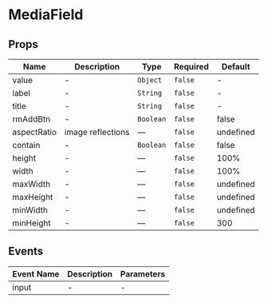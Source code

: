 # MediaField

## Props

<!-- @vuese:MediaField:props:start -->
|Name|Description|Type|Required|Default|
|---|---|---|---|---|
|value|-|`Object`|`false`|-|
|label|-|`String`|`false`|-|
|title|-|`String`|`false`|-|
|rmAddBtn|-|`Boolean`|`false`|false|
|aspectRatio|image reflections|—|`false`|undefined|
|contain|-|`Boolean`|`false`|false|
|height|-|—|`false`|100%|
|width|-|—|`false`|100%|
|maxWidth|-|—|`false`|undefined|
|maxHeight|-|—|`false`|undefined|
|minWidth|-|—|`false`|undefined|
|minHeight|-|—|`false`|300|

<!-- @vuese:MediaField:props:end -->


## Events

<!-- @vuese:MediaField:events:start -->
|Event Name|Description|Parameters|
|---|---|---|
|input|-|-|

<!-- @vuese:MediaField:events:end -->


